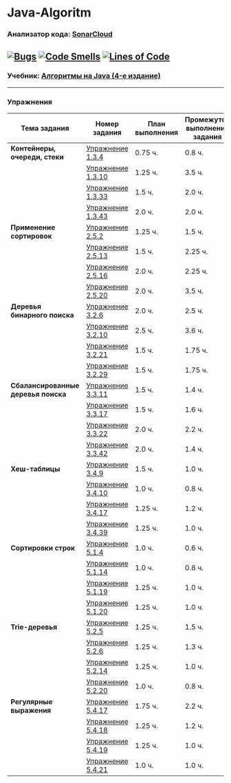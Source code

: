 # Java-Algoritm
### **Анализатор кода: [SonarCloud](https://sonarcloud.io/project/overview?id=fedorakoo_Java-Algoritm)</span>**
[![Bugs](https://sonarcloud.io/api/project_badges/measure?project=fedorakoo_Java-Algoritm&metric=bugs)](https://sonarcloud.io/summary/new_code?id=fedorakoo_Java-Algoritm)
[![Code Smells](https://sonarcloud.io/api/project_badges/measure?project=fedorakoo_Java-Algoritm&metric=code_smells)](https://sonarcloud.io/summary/new_code?id=fedorakoo_Java-Algoritm)
[![Lines of Code](https://sonarcloud.io/api/project_badges/measure?project=fedorakoo_Java-Algoritm&metric=ncloc)](https://sonarcloud.io/summary/new_code?id=fedorakoo_Java-Algoritm)
---
### **Учебник: [Алгоритмы на Java (4-е издание)](https://drive.google.com/file/d/1G-ffq93rK3_wpvbKyWC5lWK9xWPDjrlE/view)**
---------
### **Упражнения**
Тема задания | Номер задания |  План выполнения | Промежуток выполнения задания
--- | --- | --- | ---
**Контейнеры, очереди, стеки** | [Упражнение 1.3.4](https://github.com/fedorakoo/Java-Algoritm/tree/task/src/containers_queues_stacks/task_1_3_4) | 0.75 ч.| 0.8 ч.
| | [Упражнение 1.3.10](https://github.com/fedorakoo/Java-Algoritm/tree/task/src/containers_queues_stacks/task_1_3_10) | 1.25 ч.| 3.5 ч.
| | [Упражнение 1.3.33](https://github.com/fedorakoo/Java-Algoritm/tree/task/src/containers_queues_stacks/task_1_3_33) | 1.5 ч.| 2.0 ч.
| | [Упражнение 1.3.43](https://github.com/fedorakoo/Java-Algoritm/tree/task/src/containers_queues_stacks/task_1_3_43) | 2.0 ч.| 2.0 ч.
**Применение сортировок** | [Упражнение 2.5.2](https://github.com/fedorakoo/Java-Algoritm/tree/using_sorts/src/using_sorts/task_2_5_2) | 1.25 ч.| 1.5 ч.
| | [Упражнение 2.5.13](https://github.com/fedorakoo/Java-Algoritm/tree/using_sorts/src/using_sorts/task_2_5_13) | 1.5 ч.| 2.25 ч.
| | [Упражнение 2.5.16](https://github.com/fedorakoo/Java-Algoritm/tree/using_sorts/src/using_sorts/task_2_5_16) | 2.0 ч.| 2.25 ч.
| | [Упражнение 2.5.20](https://github.com/fedorakoo/Java-Algoritm/tree/using_sorts/src/using_sorts/task_2_5_20) | 2.0 ч.| 3.5 ч.
**Деревья бинарного поиска** | [Упражнение 3.2.6](https://github.com/fedorakoo/Java-Algoritm/tree/binary_search_tree/src/binary_search_tree/task_3_2_6) | 2.0 ч.| 2.5 ч.
| | [Упражнение 3.2.10](https://github.com/fedorakoo/Java-Algoritm/tree/binary_search_tree/src/binary_search_tree/task_3_2_10) | 2.5 ч.| 3.6 ч.
| | [Упражнение 3.2.21](https://github.com/fedorakoo/Java-Algoritm/tree/binary_search_tree/src/binary_search_tree/task_3_2_21) | 1.5 ч.| 1.75 ч.
| | [Упражнение 3.2.29](https://github.com/fedorakoo/Java-Algoritm/tree/binary_search_tree/src/binary_search_tree/task_3_2_29) | 1.5 ч.| 1.75 ч.
**Сбалансированные деревья поиска** | [Упражнение 3.3.11](https://github.com/fedorakoo/Java-Algoritm/tree/balanced_search_tree/src/balanced_search_tree/task_3_3_11) | 1.5 ч.| 1.4 ч.
| | [Упражнение 3.3.17](https://github.com/fedorakoo/Java-Algoritm/tree/balanced_search_tree/src/balanced_search_tree/task_3_3_17) | 1.5 ч.| 1.6 ч.
| | [Упражнение 3.3.22](https://github.com/fedorakoo/Java-Algoritm/tree/balanced_search_tree/src/balanced_search_tree/task_3_3_22) | 2.0 ч.| 2.2 ч.
| | [Упражнение 3.3.42](https://github.com/fedorakoo/Java-Algoritm/tree/balanced_search_tree/src/balanced_search_tree/task_3_3_42) | 2.0 ч.| 1.4 ч.
**Хеш-таблицы** | [Упражнение 3.4.9](https://github.com/fedorakoo/Java-Algoritm/tree/hash_table/src/hash_table/task_3_4_9) | 1.5 ч.| 1.0 ч.
| | [Упражнение 3.4.10](https://github.com/fedorakoo/Java-Algoritm/tree/hash_table/src/hash_table/task_3_4_10) | 1.0 ч.| 0.8 ч.
| | [Упражнение 3.4.17](https://github.com/fedorakoo/Java-Algoritm/tree/hash_table/src/hash_table/task_3_4_17) | 1.25 ч.| 1.2 ч.
| | [Упражнение 3.4.39](https://github.com/fedorakoo/Java-Algoritm/tree/hash_table/src/hash_table/task_3_4_39) | 1.25 ч.| 1.0 ч.
**Сортировки строк** | [Упражнение 5.1.4](https://github.com/fedorakoo/Java-Algoritm/tree/string_sorts/src/string_sorts/task_5_1_4) | 1.0 ч.| 0.6 ч.
| | [Упражнение 5.1.14](https://github.com/fedorakoo/Java-Algoritm/tree/string_sorts/src/string_sorts/task_5_1_14) | 1.0 ч.| 0.8 ч.
| | [Упражнение 5.1.19](https://github.com/fedorakoo/Java-Algoritm/tree/string_sorts/src/string_sorts/task_5_1_19) | 1.25 ч.| 1.0 ч.
| | [Упражнение 5.1.20](https://github.com/fedorakoo/Java-Algoritm/tree/string_sorts/src/string_sorts/task_5_1_20) | 1.25 ч.| 1.0 ч.
**Trie-деревья** | [Упражнение 5.2.5](https://github.com/fedorakoo/Java-Algoritm/tree/trie_tree/src/trie_tree/task_5_2_5) | 1.25 ч.| 1.5 ч.
| | [Упражнение 5.2.6](https://github.com/fedorakoo/Java-Algoritm/tree/trie_tree/src/trie_tree/task_5_2_6) | 1.25 ч.| 1.3 ч.
| | [Упражнение 5.2.14](https://github.com/fedorakoo/Java-Algoritm/tree/trie_tree/src/trie_tree/task_5_2_14) | 1.25 ч.| 1.0 ч.
| | [Упражнение 5.2.20](https://github.com/fedorakoo/Java-Algoritm/blob/trie_tree/src/trie_tree/task_5_2_20) | 1.0 ч.| 0.8 ч.
**Регулярные выражения** | [Упражнение 5.4.17](https://github.com/fedorakoo/Java-Algoritm/tree/regular_expressions/src/regular_expressions/task_5_4_17) | 1.75 ч.| 2.2 ч.
| | [Упражнение 5.4.18](https://github.com/fedorakoo/Java-Algoritm/tree/regular_expressions/src/regular_expressions/task_5_4_18) | 1.25 ч.| 1.2 ч.
| | [Упражнение 5.4.19](https://github.com/fedorakoo/Java-Algoritm/tree/regular_expressions/src/regular_expressions/task_5_4_19) | 1.25 ч.| 1.0 ч.
| | [Упражнение 5.4.21](https://github.com/fedorakoo/Java-Algoritm/tree/regular_expressions/src/regular_expressions/task_5_4_21) | 1.0 ч.| 1.0 ч.

